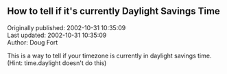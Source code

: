 ## How to tell if it's currently Daylight Savings Time  
Originally published: 2002-10-31 10:35:09  
Last updated: 2002-10-31 10:35:09  
Author: Doug Fort  
  
This is a way to tell if your timezone is currently in daylight savings time. (Hint: time.daylight doesn't do this)